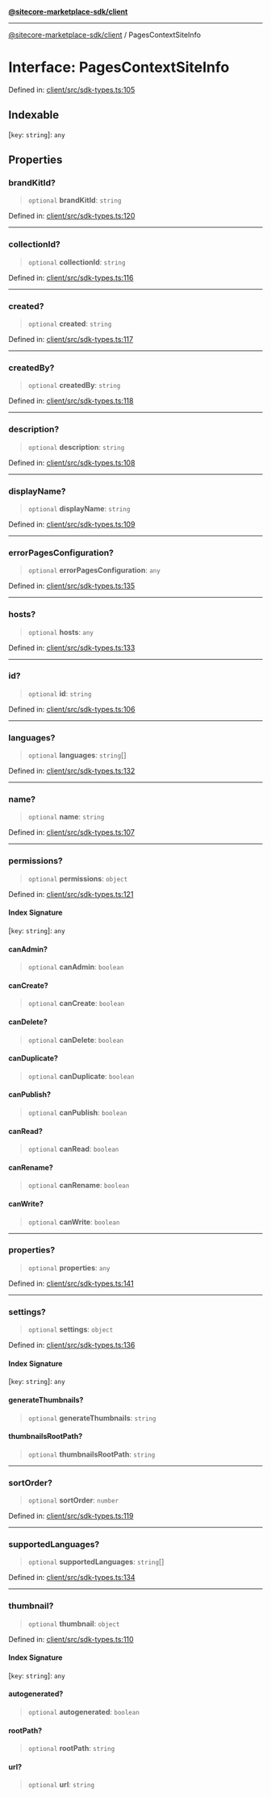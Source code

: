 [**@sitecore-marketplace-sdk/client**](../README.md)

***

[@sitecore-marketplace-sdk/client](../README.md) / PagesContextSiteInfo

# Interface: PagesContextSiteInfo

Defined in: [client/src/sdk-types.ts:105](https://github.com/Sitecore/sitecore-marketplace-sdk/blob/688f537c0b6c422cf8b1a4f05e879f688e51e92b/packages/client/src/sdk-types.ts#L105)

## Indexable

\[`key`: `string`\]: `any`

## Properties

### brandKitId?

> `optional` **brandKitId**: `string`

Defined in: [client/src/sdk-types.ts:120](https://github.com/Sitecore/sitecore-marketplace-sdk/blob/688f537c0b6c422cf8b1a4f05e879f688e51e92b/packages/client/src/sdk-types.ts#L120)

***

### collectionId?

> `optional` **collectionId**: `string`

Defined in: [client/src/sdk-types.ts:116](https://github.com/Sitecore/sitecore-marketplace-sdk/blob/688f537c0b6c422cf8b1a4f05e879f688e51e92b/packages/client/src/sdk-types.ts#L116)

***

### created?

> `optional` **created**: `string`

Defined in: [client/src/sdk-types.ts:117](https://github.com/Sitecore/sitecore-marketplace-sdk/blob/688f537c0b6c422cf8b1a4f05e879f688e51e92b/packages/client/src/sdk-types.ts#L117)

***

### createdBy?

> `optional` **createdBy**: `string`

Defined in: [client/src/sdk-types.ts:118](https://github.com/Sitecore/sitecore-marketplace-sdk/blob/688f537c0b6c422cf8b1a4f05e879f688e51e92b/packages/client/src/sdk-types.ts#L118)

***

### description?

> `optional` **description**: `string`

Defined in: [client/src/sdk-types.ts:108](https://github.com/Sitecore/sitecore-marketplace-sdk/blob/688f537c0b6c422cf8b1a4f05e879f688e51e92b/packages/client/src/sdk-types.ts#L108)

***

### displayName?

> `optional` **displayName**: `string`

Defined in: [client/src/sdk-types.ts:109](https://github.com/Sitecore/sitecore-marketplace-sdk/blob/688f537c0b6c422cf8b1a4f05e879f688e51e92b/packages/client/src/sdk-types.ts#L109)

***

### errorPagesConfiguration?

> `optional` **errorPagesConfiguration**: `any`

Defined in: [client/src/sdk-types.ts:135](https://github.com/Sitecore/sitecore-marketplace-sdk/blob/688f537c0b6c422cf8b1a4f05e879f688e51e92b/packages/client/src/sdk-types.ts#L135)

***

### hosts?

> `optional` **hosts**: `any`

Defined in: [client/src/sdk-types.ts:133](https://github.com/Sitecore/sitecore-marketplace-sdk/blob/688f537c0b6c422cf8b1a4f05e879f688e51e92b/packages/client/src/sdk-types.ts#L133)

***

### id?

> `optional` **id**: `string`

Defined in: [client/src/sdk-types.ts:106](https://github.com/Sitecore/sitecore-marketplace-sdk/blob/688f537c0b6c422cf8b1a4f05e879f688e51e92b/packages/client/src/sdk-types.ts#L106)

***

### languages?

> `optional` **languages**: `string`[]

Defined in: [client/src/sdk-types.ts:132](https://github.com/Sitecore/sitecore-marketplace-sdk/blob/688f537c0b6c422cf8b1a4f05e879f688e51e92b/packages/client/src/sdk-types.ts#L132)

***

### name?

> `optional` **name**: `string`

Defined in: [client/src/sdk-types.ts:107](https://github.com/Sitecore/sitecore-marketplace-sdk/blob/688f537c0b6c422cf8b1a4f05e879f688e51e92b/packages/client/src/sdk-types.ts#L107)

***

### permissions?

> `optional` **permissions**: `object`

Defined in: [client/src/sdk-types.ts:121](https://github.com/Sitecore/sitecore-marketplace-sdk/blob/688f537c0b6c422cf8b1a4f05e879f688e51e92b/packages/client/src/sdk-types.ts#L121)

#### Index Signature

\[`key`: `string`\]: `any`

#### canAdmin?

> `optional` **canAdmin**: `boolean`

#### canCreate?

> `optional` **canCreate**: `boolean`

#### canDelete?

> `optional` **canDelete**: `boolean`

#### canDuplicate?

> `optional` **canDuplicate**: `boolean`

#### canPublish?

> `optional` **canPublish**: `boolean`

#### canRead?

> `optional` **canRead**: `boolean`

#### canRename?

> `optional` **canRename**: `boolean`

#### canWrite?

> `optional` **canWrite**: `boolean`

***

### properties?

> `optional` **properties**: `any`

Defined in: [client/src/sdk-types.ts:141](https://github.com/Sitecore/sitecore-marketplace-sdk/blob/688f537c0b6c422cf8b1a4f05e879f688e51e92b/packages/client/src/sdk-types.ts#L141)

***

### settings?

> `optional` **settings**: `object`

Defined in: [client/src/sdk-types.ts:136](https://github.com/Sitecore/sitecore-marketplace-sdk/blob/688f537c0b6c422cf8b1a4f05e879f688e51e92b/packages/client/src/sdk-types.ts#L136)

#### Index Signature

\[`key`: `string`\]: `any`

#### generateThumbnails?

> `optional` **generateThumbnails**: `string`

#### thumbnailsRootPath?

> `optional` **thumbnailsRootPath**: `string`

***

### sortOrder?

> `optional` **sortOrder**: `number`

Defined in: [client/src/sdk-types.ts:119](https://github.com/Sitecore/sitecore-marketplace-sdk/blob/688f537c0b6c422cf8b1a4f05e879f688e51e92b/packages/client/src/sdk-types.ts#L119)

***

### supportedLanguages?

> `optional` **supportedLanguages**: `string`[]

Defined in: [client/src/sdk-types.ts:134](https://github.com/Sitecore/sitecore-marketplace-sdk/blob/688f537c0b6c422cf8b1a4f05e879f688e51e92b/packages/client/src/sdk-types.ts#L134)

***

### thumbnail?

> `optional` **thumbnail**: `object`

Defined in: [client/src/sdk-types.ts:110](https://github.com/Sitecore/sitecore-marketplace-sdk/blob/688f537c0b6c422cf8b1a4f05e879f688e51e92b/packages/client/src/sdk-types.ts#L110)

#### Index Signature

\[`key`: `string`\]: `any`

#### autogenerated?

> `optional` **autogenerated**: `boolean`

#### rootPath?

> `optional` **rootPath**: `string`

#### url?

> `optional` **url**: `string`
